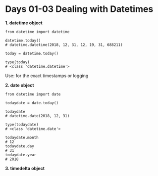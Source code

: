 # Days 01-03 Dealing with Datetimes


**1. datetime object**

```
from datetime import datetime

datetime.today()
# datetime.datetime(2018, 12, 31, 12, 19, 31, 688211)

today = datetime.today()

type(today)
# <class 'datetime.datetime'>

```

Use: for the exact timestamps or logging

**2. date object**

```
from datetime import date

todaydate = date.today()

todaydate
# datetime.date(2018, 12, 31)

type(todaydate)
# <class 'datetime.date'>

todaydate.month
# 12
todaydate.day
# 31
todaydate.year
# 2018
```

**3. timedelta object**

